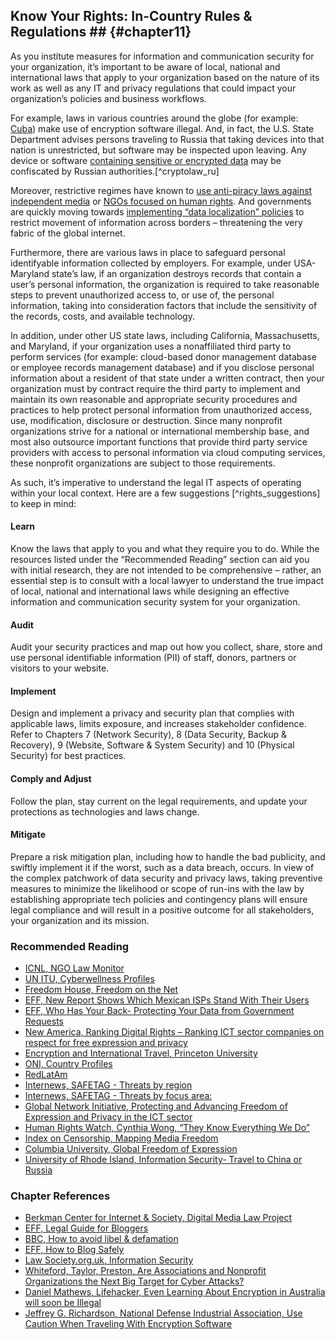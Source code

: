 ## Know Your Rights: In-Country Rules & Regulations ## {#chapter11}

As you institute measures for information and communication security for your organization, it’s important to be aware of local, national and international laws that apply to your organization based on the nature of its work as well as any IT and privacy regulations that could impact your organization’s policies and business workflows.

For example, laws in various countries around the globe (for example: [Cuba](http://translatingcuba.com/from-lemon-juice-to-encrypted-code-yoani-sanchez/)) make use of encryption software illegal. And, in fact, the U.S. State Department advises persons traveling to Russia that taking devices into that nation is unrestricted, but software may be inspected upon leaving. Any device or software [containing sensitive or encrypted data](http://www.nationaldefensemagazine.org/archive/2013/August/pages/UseCautionWhenTravelingWithEncryptionSoftware.aspx?PF=1) may be confiscated by Russian authorities.[^cryptolaw_ru]

Moreover, restrictive regimes have known to [use anti-piracy laws against independent media](http://ipjournal.law.wfu.edu/2011/02/microsoft-allows-unilateral-software-licenses-to-russian-ngos-and-media-organizations/) or [NGOs focused on human rights](https://blogs.microsoft.com/blog/2010/09/13/anti-piracy-enforcement-and-ngos/). And governments are quickly moving towards [implementing “data localization” policies](http://www.acslaw.org/sites/default/files/ChanderAnupamBreakingtheWebDataLocalizationvstheGlobalInternet.pdf) to restrict movement of information across borders – threatening the very fabric of the global internet.

Furthermore, there are various laws in place to safeguard personal identifyable information collected by employers. For example, under USA-Maryland state’s law, if an organization destroys records that contain a user’s personal information, the organization is required to take reasonable steps to prevent unauthorized access to, or use of, the personal information, taking into consideration factors that include the sensitivity of the records, costs, and available technology.

In addition, under other US state laws, including California, Massachusetts, and Maryland, if your organization uses a nonaffiliated third party to perform services (for example: cloud-based donor management database or employee records management database) and if you disclose personal information about a resident of that state under a written contract, then your organization must by contract require the third party to implement and maintain its own reasonable and appropriate security procedures and practices to help protect personal information from unauthorized access, use, modification, disclosure or destruction.  Since many nonprofit organizations strive for a national or international membership base, and most also outsource important functions that provide third party service providers with access to personal information via cloud computing services, these nonprofit organizations are subject to those requirements.

As such, it’s imperative to understand the legal IT aspects of operating within your local context. Here are a few suggestions [^rights_suggestions] to keep in mind:

#### Learn ####
Know the laws that apply to you and what they require you to do. While the resources listed under the “Recommended Reading” section can aid you with initial research, they are not intended to be comprehensive  – rather, an essential step is to consult with a local lawyer to understand the true impact of local, national and international laws while designing an effective information and communication security system for your organization.

#### Audit ####
Audit your security practices and map out how you collect, share, store and use personal identifiable information (PII) of staff, donors, partners or visitors to your website.

#### Implement ####
Design and implement a privacy and security plan that complies with applicable laws, limits exposure, and increases stakeholder confidence. Refer to Chapters 7 (Network Security), 8 (Data Security, Backup & Recovery), 9 (Website, Software & System Security) and 10 (Physical Security) for best practices.

#### Comply and Adjust ####
Follow the plan, stay current on the legal requirements, and update your protections as technologies and laws change.

#### Mitigate ####
Prepare a risk mitigation plan, including how to handle the bad publicity, and swiftly implement it if the worst, such as a data breach, occurs.
In view of the complex patchwork of data security and privacy laws, taking preventive measures to minimize the likelihood or scope of run-ins with the law by establishing appropriate tech policies and contingency plans will ensure legal compliance and will result in a positive outcome for all stakeholders, your organization and its mission.

### Recommended Reading ###

- [ICNL, NGO Law Monitor](http://www.icnl.org/research/monitor/)
- [UN ITU, Cyberwellness Profiles](http://www.itu.int/en/ITU-D/Cybersecurity/Pages/Country_Profiles.aspx)
- [Freedom House, Freedom on the Net](https://www.freedomhouse.org/report/freedom-net/2014/tightening-net-governments)
- [EFF, New Report Shows Which Mexican ISPs Stand With Their Users](https://www.eff.org/deeplinks/2015/06/new-report-shows-which-mexican-isps-stand-their-users)
- [EFF, Who Has Your Back- Protecting Your Data from Government Requests](https://www.eff.org/who-has-your-back-government-data-requests-2015)
- [New America, Ranking Digital Rights – Ranking ICT sector companies on respect for free expression and privacy](https://rankingdigitalrights.org)
- [Encryption and International Travel, Princeton University](https://www.princeton.edu/itsecurity/encryption/encryption-and-internatio/)
- [ONI, Country Profiles](https://opennet.net/research/profiles)
- [RedLatAm](https://redlatam.org/es/country)
- [Internews, SAFETAG - Threats by region](https://github.com/OpenInternet/SAFETAG/blob/master/content/references/threat_by_region.md)
- [Internews, SAFETAG - Threats by focus area:](https://github.com/OpenInternet/SAFETAG/blob/master/content/references/threat_by_focus_area.md)
- [Global Network Initiative, Protecting and Advancing Freedom of Expression and Privacy in the ICT sector](https://www.globalnetworkinitiative.org)
- [Human Rights Watch, Cynthia Wong, “They Know Everything We Do”](http://www.hrw.org/reports/2014/03/25/they-know-everything-we-do)
- [Index on Censorship, Mapping Media Freedom](https://mappingmediafreedom.org/)
- [Columbia University, Global Freedom of Expression](https://globalfreedomofexpression.columbia.edu/)
- [University of Rhode Island, Information Security- Travel to China or Russia](http://security.uri.edu/travel/travel-to-china-or-russia/)


### Chapter References ###

- [Berkman Center for Internet & Society, Digital Media Law Project](http://www.dmlp.org/legal-guide/responding-legal-threats)
- [EFF, Legal Guide for Bloggers](https://www.eff.org/issues/bloggers/legal)
- [BBC, How to avoid libel & defamation](http://www.bbc.co.uk/dna/collective/A1183394)
- [EFF, How to Blog Safely](https://www.eff.org/wp/blog-safely)
- [Law Society.org.uk, Information Security](http://www.lawsociety.org.uk/support-services/advice/practice-notes/information-security/)
- [Whiteford, Taylor, Preston, Are Associations and Nonprofit Organizations the Next Big Target for Cyber Attacks?](http://www.wtplaw.com/documents/2012/10/are-associations-and-nonprofit-organizations-the-next-big-target-for-cyber-attac)
- [Daniel Mathews, Lifehacker, Even Learning About Encryption in Australia will soon be Illegal](http://www.lifehacker.com.au/2015/05/even-learning-about-encryption-in-australia-will-soon-be-illegal/)
- [Jeffrey G. Richardson, National Defense Industrial Association, Use Caution When Traveling With Encryption Software](http://www.nationaldefensemagazine.org/archive/2013/August/pages/UseCautionWhenTravelingWithEncryptionSoftware.aspx?PF=1)
